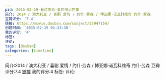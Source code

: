 ```yaml
---
pid: 2015-02-19-看过电影-爱的那点性事
简介: 2014 / 澳大利亚 / 喜剧 爱情 / 约什·劳森 / 博亚娜·诺瓦科维奇 约什·劳森
豆瓣评分: '7.4'
链接: https://movie.douban.com/subject/25947154/
创建时间: '2015-02-19 01:23:35'
我的评分: '4'
标签:
评论:
tags: [douban]
categories: [timeline]
---
```

简介:2014 / 澳大利亚 / 喜剧 爱情 / 约什·劳森 / 博亚娜·诺瓦科维奇 约什·劳森
豆瓣评分:7.4
[链接](https://movie.douban.com/subject/25947154/)
我的评分:4
标签:
评论:
